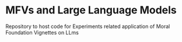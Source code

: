 # MFVs and Large Language Models
Repository to host code for Experiments related application of Moral Foundation Vignettes on LLms
